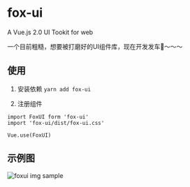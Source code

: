 # fox-ui

A Vue.js 2.0 UI Tookit for web

一个目前粗糙，想要被打磨好的UI组件库，现在开发发车🚗～～～

## 使用

1. 安装依赖
 `yarn add fox-ui`

2. 注册组件

```
import FoxUI form 'fox-ui'
import 'fox-ui/dist/fox-ui.css'

Vue.use(FoxUI)
```

## 示例图

![foxui img sample](https://s3.bmp.ovh/imgs/2021/08/094712a8e3c11e60.png)
